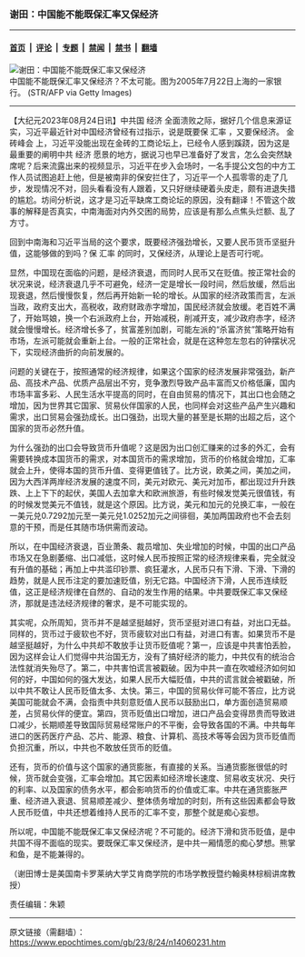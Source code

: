 ### 谢田：中国能不能既保汇率又保经济

---

#### [首页](../../../..?n14060231) &nbsp;|&nbsp; [评论](../../../../../epoch-comment?n14060231) &nbsp;|&nbsp; [专题](../../../../../epoch-special?n14060231) &nbsp;|&nbsp; [禁闻](../../../../../epoch-news?n14060231) &nbsp;|&nbsp; [禁书](../../../../../books?n14060231) &nbsp;|&nbsp; [翻墙](https://github.com/gfw-breaker/nogfw/blob/master/README.md?n14060231)


<div><img alt="谢田：中国能不能既保汇率又保经济" class="attachment-djy_600_400 size-djy_600_400 wp-post-image" src="https://i.epochtimes.com/assets/uploads/2023/08/id14060239-Forex-China-GettyImages-1252581985-600x400.jpg"/>
<div class="caption">
 中国能不能既保汇率又保经济？不太可能。图为2005年7月22日上海的一家银行。 (STR/AFP via Getty Images)
</div></div><hr/><div class="post_content" id="artbody" itemprop="articleBody">
 <!-- article content begin -->
 <p>
  【大纪元2023年08月24日讯】中共国
  <ok href="https://www.epochtimes.com/gb/tag/%E7%BB%8F%E6%B5%8E.html">
   经济
  </ok>
  全面溃败之际，据好几个信息来源证实，习近平最近针对中国经济曾经有过指示，说是既要保
  <ok href="https://www.epochtimes.com/gb/tag/%E6%B1%87%E7%8E%87.html">
   汇率
  </ok>
  ，又要保经济。
  <ok href="https://www.epochtimes.com/gb/tag/%E9%87%91%E7%A0%96%E5%B3%B0%E4%BC%9A.html">
   金砖峰会
  </ok>
  上，习近平没能出现在金砖的工商论坛上，已经令人感到蹊跷，因为这是最重要的阐明中共
  <ok href="https://www.epochtimes.com/gb/tag/%E7%BB%8F%E6%B5%8E.html">
   经济
  </ok>
  愿景的地方，据说习也早已准备好了发言，怎么会突然缺席呢？后来流露出来的视频显示，习近平在步入会场时，一名手提公文包的中方工作人员试图追赶上他，但是被南非的保安拦住了，习近平一个人孤零零的走了几步，发现情况不对，回头看看没有人跟着，又只好继续硬着头皮走，颇有进退失措的尴尬。坊间分析说，这才是习近平缺席工商论坛的原因，没有翻译！不管这个故事的解释是否真实，中南海面对内外交困的局势，应该是有那么点焦头烂额、乱了方寸。
 </p>
 <p>
  回到中南海和习近平当局的这个要求，既要经济强劲增长，又要人民币货币坚挺升值，这能够做的到吗？保
  <ok href="https://www.epochtimes.com/gb/tag/%E6%B1%87%E7%8E%87.html">
   汇率
  </ok>
  的同时，又保经济，从理论上是否可行呢。
 </p>
 <p>
  显然，中国现在面临的问题，是经济衰退，而同时人民币又在贬值。按正常社会的状况来说，经济衰退几乎不可避免，经济一定是增长一段时间，然后放缓，然后出现衰退，然后慢慢恢复，然后再开始新一轮的增长。从国家的经济政策而言，左派当政，政府支出大，高税收，政府财政赤字增加，国民经济就会放缓。老百姓不满了，开始骂娘，换一个右派政府上台，开始减税，削减开支，减少政府赤字，经济就会慢慢增长。经济增长多了，贫富差别加剧，可能左派的“杀富济贫”策略开始有市场，左派可能就会重新上台。一般的正常社会，就是在这种忽左忽右的钟摆状况下，实现经济曲折的向前发展的。
 </p>
 <p>
  问题的关键在于，按照通常的经济规律，如果这个国家的经济发展非常强劲，新产品、高技术产品、优质产品层出不穷，竞争激烈导致产品丰富而又价格低廉，国内市场丰富多彩、人民生活水平提高的同时，在自由贸易的情况下，其出口也会随之增加，因为世界其它国家、贸易伙伴国家的人民，也同样会对这些产品产生兴趣和需求，出口贸易会强劲成长。出口强劲，出现大量的甚至是长期的出超之后，这个国家的货币必然升值。
 </p>
 <p>
  为什么强劲的出口会导致货币升值呢？这是因为出口创汇赚来的过多的外汇，会有需要转换成本国货币的需求，对本国货币的需求增加，货币的价格就会增加，汇率就会上升，使得本国的货币升值、变得更值钱了。比方说，欧美之间，美加之间，因为大西洋两岸经济发展的速度不同，美元对欧元、美元对加币，都出现过升升跌跌、上上下下的起伏，美国人去加拿大和欧洲旅游，有些时候发觉美元很值钱，有的时候发觉美元不值钱，就是这个原因。比方说，美元和加元的兑换汇率，一般在一美元兑0.7292加元至一美元兑1.0252加元之间徘徊，美加两国政府也不会去刻意的干预，而是任其随市场供需而波动。
 </p>
 <p>
  所以，在中国经济衰退，百业萧条、裁员增加、失业增加的时候，中国的出口产品市场又在急剧萎缩、出口减低，这时候人民币按照正常的经济规律来看，完全就没有升值的基础；再加上中共滥印钞票、疯狂灌水，人民币只有下滑、下滑、下滑的趋势，就是人民币注定的要加速贬值，别无它路。中国经济下滑，人民币连续贬值，这正是经济规律在自然的、自动的发生作用的结果。中共要既保汇率又保经济，那就是违法经济规律的奢求，是不可能实现的。
 </p>
 <p>
  其实呢，众所周知，货币并不是越坚挺越好，货币坚挺对进口有益，对出口无益。同样的，货币过于疲软也不好，货币疲软对出口有益，对进口有害。如果货币不是越坚挺越好，为什么中共却不敢放手让货币贬值呢？第一，应该是中共害怕丢脸，因为这样会让人们觉得中共治国无方，没有了搞好经济的能力，中共仅有的统治合法性就消失殆尽了。第二，中共害怕谎言被戳破。因为中共一直在吹嘘经济如何如何的好，中国如何的强大发达，如果人民币大幅贬值，中共的谎言就会被戳破，所以中共不敢让人民币贬值太多、太快。第三，中国的贸易伙伴可能不答应，比方说美国可能就会不满，会指责中共刻意贬值人民币以鼓励出口，单方面创造贸易顺差，占贸易伙伴的便宜。第四，货币贬值出口增加，进口产品会变得昂贵而导致进口减少，长期顺差导致国际贸易经常账户的不平衡，会导致各国的不满。中共每年进口的医药医疗产品、芯片、能源、粮食、计算机、高技术等等会因为货币贬值而负担沉重，所以，中共也不敢放任货币的贬值。
 </p>
 <p>
  还有，货币的价值与这个国家的通货膨胀，有直接的关系。当通货膨胀很低的时候，货币就会变强，汇率会增加。其它因素如经济增长速度、贸易收支状况、央行的利率、以及国家的债务水平，都会影响货币的价值或汇率。中共在通货膨胀严重、经济进入衰退、贸易顺差减少、整体债务增加的时刻，所有这些因素都会导致人民币贬值，中共还想着维持人民币的汇率不变，那整个就是痴心妄想。
 </p>
 <p>
  所以呢，中国能不能既保汇率又保经济呢？不可能的。经济下滑和货币贬值，是中共国不得不面临的现实。要既保汇率又保经济，是中共一厢情愿的痴心梦想。熊掌和鱼，是不能兼得的。
 </p>
 <p>
  （谢田博士是美国南卡罗莱纳大学艾肯商学院的市场学教授暨约翰奥林棕榈讲席教授）
 </p>
 <p>
  责任编辑：朱颖
 </p>
 <!-- article content end -->
 <div id="below_article_ad">
 </div>
</div>


---

原文链接（需翻墙）：https://www.epochtimes.com/gb/23/8/24/n14060231.htm